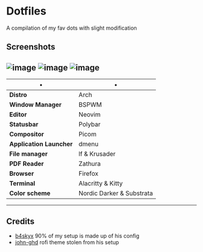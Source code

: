 # Dotfiles
A compilation of my fav dots with slight modification

## Screenshots
![image](https://media.discordapp.net/attachments/905376517507412028/939197201178058763/Screenshot_040222_214545.png?width=850&height=478)
![image](https://media.discordapp.net/attachments/905376517507412028/939197200892854283/Screenshot_040222_214632.png?width=503&height=283)
![image](https://media.discordapp.net/attachments/905376517507412028/939197200511156224/Screenshot_040222_215252.png?width=503&height=283)
----

•                       | • 
------------------------|-----------------------
**Distro**              | Arch
**Window Manager**      | BSPWM
**Editor**              | Neovim
**Statusbar**           | Polybar
**Compositor**          | Picom
**Application Launcher**| dmenu
**File manager**        | lf & Krusader
**PDF Reader**          | Zathura
**Browser**             | Firefox
**Terminal**            | Alacritty & Kitty
**Color scheme**        | Nordic Darker & Substrata

----

## Credits
- [b4skyx](https://github.com/b4skyx) 90% of my setup is made up of his config
- [john-ghd](https://github.com/john-ghd) rofi theme stolen from his setup
